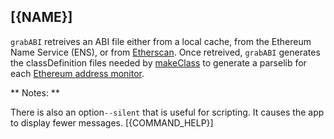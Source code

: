 ## [{NAME}]

`grabABI` retreives an ABI file either from a local cache, from the Ethereum Name Service (ENS), or from [Etherscan](http://etherscan.io). Once retreived, `grabABI` generates the classDefinition files needed by [makeClass](../makeClass) to generate a parselib for each [Ethereum address monitor](../../monitors).

** Notes: **

There is also an option`--silent` that is useful for scripting. It causes the app to display fewer messages.
[{COMMAND_HELP}]
